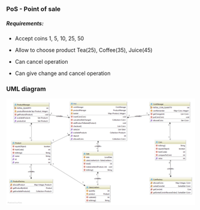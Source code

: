 ### PoS - Point of sale

##### ___Requirements___:

* Accept coins 1, 5, 10, 25, 50

* Allow to choose product Tea(25), Coffee(35), Juice(45)

* Can cancel operation

* Can give change and cancel operation


### UML diagram

![UML](https://github.com/carget/PoS/raw/master/uml_diagram.png)